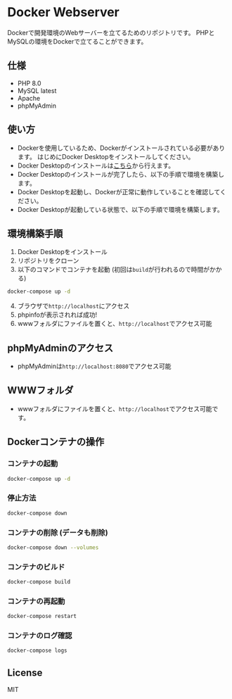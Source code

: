 # Docker Webserver
Dockerで開発環境のWebサーバーを立てるためのリポジトリです。
PHPとMySQLの環境をDockerで立てることができます。

## 仕様
- PHP 8.0
- MySQL latest
- Apache
- phpMyAdmin

## 使い方
- Dockerを使用しているため、Dockerがインストールされている必要があります。
  はじめにDocker Desktopをインストールしてください。
- Docker Desktopのインストールは[こちら](https://www.docker.com/products/docker-desktop/)から行えます。
- Docker Desktopのインストールが完了したら、以下の手順で環境を構築します。
- Docker Desktopを起動し、Dockerが正常に動作していることを確認してください。
- Docker Desktopが起動している状態で、以下の手順で環境を構築します。

## 環境構築手順
1. Docker Desktopをインストール
2. リポジトリをクローン
3. 以下のコマンドでコンテナを起動 (初回は`build`が行われるので時間がかかる)
```bash
docker-compose up -d
```
4. ブラウザで`http://localhost`にアクセス
5. phpinfoが表示されれば成功!
6. wwwフォルダにファイルを置くと、`http://localhost`でアクセス可能

## phpMyAdminのアクセス
- phpMyAdminは`http://localhost:8080`でアクセス可能

## WWWフォルダ
- wwwフォルダにファイルを置くと、`http://localhost`でアクセス可能です。


## Dockerコンテナの操作
### コンテナの起動
```bash
docker-compose up -d
```
### 停止方法
```bash
docker-compose down
```
### コンテナの削除 (データも削除)
```bash
docker-compose down --volumes
```
### コンテナのビルド
```bash
docker-compose build
```
### コンテナの再起動
```bash
docker-compose restart
```
### コンテナのログ確認
```bash
docker-compose logs
```

## License
MIT


